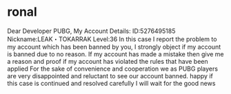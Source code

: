 # ronal
Dear Developer PUBG,  My Account Details:  ID:5276495185  Nickname:LEAK・TOKARRAK  Level:36  In this case I report the problem to my account which has been banned by you, I strongly object if my account is banned due to no reason.  If my account has made a mistake then give me a reason and proof if my account has violated the rules that have been applied  For the sake of convenience and cooperation we as PUBG players are very disappointed and reluctant to see our account banned.  happy if this case is continued and resolved carefully  I will wait for the good news
